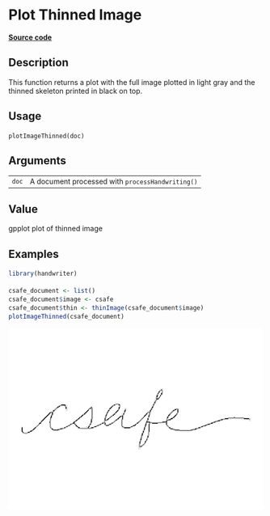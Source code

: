

# Plot Thinned Image

[**Source code**](https://github.com/CSAFE-ISU/handwriter/tree/176-automatic-documentation/R/#L)

## Description

This function returns a plot with the full image plotted in light gray
and the thinned skeleton printed in black on top.

## Usage

<pre><code class='language-R'>plotImageThinned(doc)
</code></pre>

## Arguments

<table>
<tr>
<td style="white-space: nowrap; font-family: monospace; vertical-align: top">
<code id="doc">doc</code>
</td>
<td>
A document processed with <code>processHandwriting()</code>
</td>
</tr>
</table>

## Value

gpplot plot of thinned image

## Examples

``` r
library(handwriter)

csafe_document <- list()
csafe_document$image <- csafe
csafe_document$thin <- thinImage(csafe_document$image)
plotImageThinned(csafe_document)
```

![](plotImageThinned.markdown_strict_files/figure-markdown_strict/unnamed-chunk-1-1.png)
